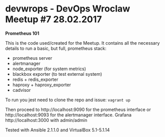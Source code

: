 # devwrops - DevOps Wroclaw Meetup #7 28.02.2017
**Prometheus 101**

This is the code used/created for the Meetup. It contains all the necessary details to run a basic, but full, prometheus stack:
- prometheus server
- alertmanager
- node_exporter (for system metrics)
- blackbox exporter (to test external system)
- redis + redis_exporter
- haproxy + haproxy_exporter
- cadvisor

To run you jest need to clone the repo and issue:
`vagrant up`

Then proceed to http://localhost:9090 for the prometheus interface or http://localhost:9093 for the alertmanager interface.
Grafana http://localhost:3000 with admin/admin

Tested with Ansible 2.1.1.0 and VirtualBox 5.1-5.1.14

